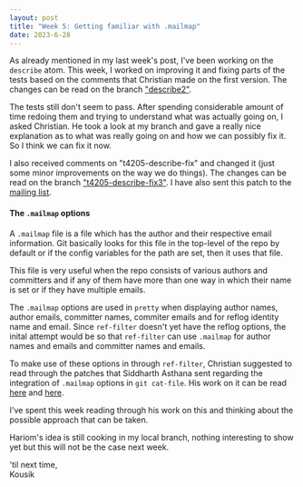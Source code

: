 ```yaml
---
layout: post
title: "Week 5: Getting familiar with .mailmap"
date: 2023-6-28
---
```


As already mentioned in my last week's post, I've been working on the
`describe` atom. This week, I worked on improving it and fixing parts
of the tests based on the comments that Christian made on the first
version. The changes can be read on the branch ["describe2"](https://github.com/five-sh/git/commits/describe2). <br />

The tests still don't seem to pass. After spending considerable
amount of time redoing them and trying to understand what was actually
going on, I asked Christian. He took a look at my branch and gave a
really nice explanation as to what was really going on and how we can
possibly fix it. So I think we can fix it now. <br /> 

I also received comments on "t4205-describe-fix" and changed it (just
some minor improvements on the way we do things). The changes can be
read on the branch ["t4205-describe-fix3"](https://github.com/five-sh/git/commits/t4205-describe-fix3). I have also sent this patch
to the [mailing list](https://lore.kernel.org/git/20230628181753.10384-1-five231003@gmail.com/).
<br />

#### The `.mailmap` options

A `.mailmap` file is a file which has the author and their respective
email information. Git basically looks for this file in the top-level
of the repo by default or if the config variables for the path are set,
then it uses that file. <br />

This file is very useful when the repo consists of various authors and
committers and if any of them have more than one way in which their name
is set or if they have multiple emails. <br />

The `.mailmap` options are used in `pretty` when displaying author names,
author emails, committer names, commiter emails and for reflog identity
name and email. Since `ref-filter` doesn't yet have the reflog options,
the inital attempt would be so that `ref-filter` can use `.mailmap` for
author names and emails and committer names and emails. <br />

To make use of these options in through `ref-filter`, Christian suggested
to read through the patches that Siddharth Asthana sent regarding the
integration of `.mailmap` options in `git cat-file`. His work on it can be
read [here](https://lore.kernel.org/git/20220630142444.651948-1-siddharthasthana31@gmail.com/) and [here](https://lore.kernel.org/git/20220916205946.178925-1-siddharthasthana31@gmail.com/).
<br />

I've spent this week reading through his work on this and thinking about
the possible approach that can be taken.
<br />

Hariom's idea is still cooking in my local branch, nothing interesting to
show yet but this will not be the case next week.
<br />

'til next time, <br />
Kousik
